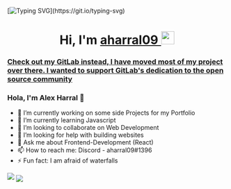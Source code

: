 [![Typing SVG](https://readme-typing-svg.herokuapp.com?size=24&width=600&lines=Welcome+To+aharral09's+GitHub+Profile!)](https://git.io/typing-svg)

<h1 align="center">Hi, I'm <a href="https://www.linkedin.com/in/alex-harral-723a60184/" target="_blank"> aharral09 </a> <img src="https://raw.githubusercontent.com/MartinHeinz/MartinHeinz/master/wave.gif" width="30px"></h1>

### [Check out my GitLab instead, I have moved most of my project over there. I wanted to support GitLab's dedication to the open source community](https://gitlab.com/aharral09)

### Hola, I'm Alex Harral 👋

- 🔭 I’m currently working on some side Projects for my Portfolio
- 🌱 I’m currently learning Javascript
- 👯 I’m looking to collaborate on Web Development
- 🤔 I’m looking for help with building websites
- 💬 Ask me about Frontend-Development (React)
- 📫 How to reach me: Discord - aharral09#1396
- ⚡ Fun fact: I am afraid of waterfalls

<img src="https://github-readme-stats.vercel.app/api?username=aharral09&&show_icons=true&title_color=ffffff&icon_color=bb2acf&text_color=daf7dc&bg_color=151515">

<img align="center" src="https://github-readme-stats.anuraghazra1.vercel.app/api/top-langs/?username=aharral09&layout=compact&theme=radical" />
